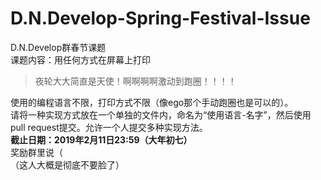 # D.N.Develop-Spring-Festival-Issue
D.N.Develop群春节课题  
课题内容：用任何方式在屏幕上打印

> 夜轮大大简直是天使！啊啊啊啊激动到跑圈！！！！

使用的编程语言不限，打印方式不限（像ego那个手动跑圈也是可以的）。  
请将一种实现方式放在一个单独的文件内，命名为“使用语言-名字”，然后使用pull request提交。允许一个人提交多种实现方法。  
**截止日期：2019年2月11日23:59（大年初七）**  
奖励群里说（  
（这人大概是彻底不要脸了）
